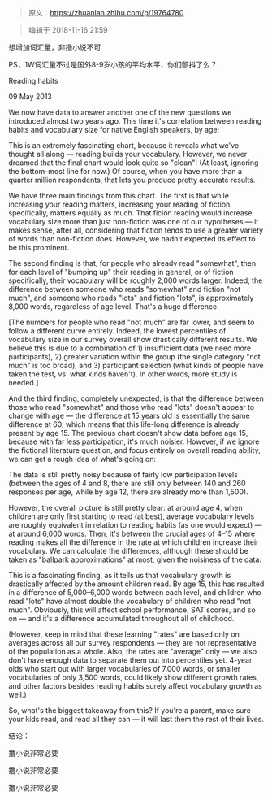 
>原文：https://zhuanlan.zhihu.com/p/19764780

>编辑于 2018-11-16 21:59

想增加词汇量，非撸小说不可

PS，1W词汇量不过是国外8-9岁小孩的平均水平，你们颤抖了么？


Reading habits

09 May 2013

We now have data to answer another one of the new questions we introduced almost two years ago. This time it's correlation between reading habits and vocabulary size for native English speakers, by age:

This is an extremely fascinating chart, because it reveals what we've thought all along — reading builds your vocabulary. However, we never dreamed that the final chart would look quite so "clean"! (At least, ignoring the bottom-most line for now.) Of course, when you have more than a quarter million respondents, that lets you produce pretty accurate results.

We have three main findings from this chart. The first is that while increasing your reading matters, increasing your reading of fiction, specifically, matters equally as much. That ficion reading would increase vocabulary size more than just non-fiction was one of our hypotheses — it makes sense, after all, considering that fiction tends to use a greater variety of words than non-fiction does. However, we hadn't expected its effect to be this prominent.

The second finding is that, for people who already read "somewhat", then for each level of "bumping up" their reading in general, or of fiction specifically, their vocabulary will be roughly 2,000 words larger. Indeed, the difference between someone who reads "somewhat" and fiction "not much", and someone who reads "lots" and fiction "lots", is approximately 8,000 words, regardless of age level. That's a huge difference.

[The numbers for people who read "not much" are far lower, and seem to follow a different curve entirely. Indeed, the lowest percentiles of vocabulary size in our survey overall show drastically different results. We believe this is due to a combination of 1) insufficient data (we need more participants), 2) greater variation within the group (the single category "not much" is too broad), and 3) participant selection (what kinds of people have taken the test, vs. what kinds haven't). In other words, more study is needed.]

And the third finding, completely unexpected, is that the difference between those who read "somewhat" and those who read "lots" doesn't appear to change with age — the difference at 15 years old is essentially the same difference at 60, which means that this life-long difference is already present by age 15. The previous chart doesn't show data before age 15, because with far less participation, it's much noisier. However, if we ignore the fictional literature question, and focus entirely on overall reading ability, we can get a rough idea of what's going on:

The data is still pretty noisy because of fairly low participation levels (between the ages of 4 and 8, there are still only between 140 and 260 responses per age, while by age 12, there are already more than 1,500).

However, the overall picture is still pretty clear: at around age 4, when children are only first starting to read (at best), average vocabulary levels are roughly equivalent in relation to reading habits (as one would expect) — at around 6,000 words. Then, it's between the crucial ages of 4–15 where reading makes all the difference in the rate at which children increase their vocabulary. We can calculate the differences, although these should be taken as "ballpark approximations" at most, given the noisiness of the data:

This is a fascinating finding, as it tells us that vocabulary growth is drastically affected by the amount children read. By age 15, this has resulted in a difference of 5,000–6,000 words between each level, and children who read "lots" have almost double the vocabulary of children who read "not much". Obviously, this will affect school performance, SAT scores, and so on — and it's a difference accumulated throughout all of childhood.

(However, keep in mind that these learning "rates" are based only on averages across all our survey respondents — they are not representative of the population as a whole. Also, the rates are "average" only — we also don't have enough data to separate them out into percentiles yet. 4-year olds who start out with larger vocabularies of 7,000 words, or smaller vocabularies of only 3,500 words, could likely show different growth rates, and other factors besides reading habits surely affect vocabulary growth as well.)

So, what's the biggest takeaway from this? If you're a parent, make sure your kids read, and read all they can — it will last them the rest of their lives.

结论：

撸小说非常必要

撸小说非常必要

撸小说非常必要